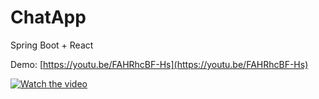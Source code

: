 # ChatApp
Spring Boot + React

Demo: [https://youtu.be/FAHRhcBF-Hs](https://youtu.be/FAHRhcBF-Hs)


[![Watch the video](https://img.youtube.com/vi/FAHRhcBF-Hs/0.jpg)](https://www.youtube.com/watch?v=FAHRhcBF-Hs)

